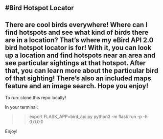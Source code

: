 #Bird Hotspot Locator
--
There are cool birds everywhere! Where can I find hotspots and see what kind of birds there are in a location? That’s where my eBird API 2.0 bird hotspot locator is for! With it, you can look up a location and find hotspots near an area and see particular sightings at that hotspot. After that, you can learn more about the particular bird of that sighting! There’s also an included maps feature and an image search. Hope you enjoy!
--
To run:
clone this repo locally!

In your terminal:
>> export FLASK_APP=bird_api.py
>> python3 -m flask run -p <port number> -h 0.0.0.0
  
Enjoy!

